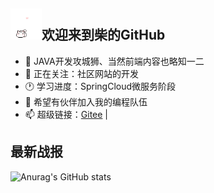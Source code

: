 <h2><img src="https://github.com/Charmve/Charmve/blob/master/src/assert/hellokittydance.gif" style="width:50px;height:50px">欢迎来到柴的GitHub</h2>


- 🔭 JAVA开发攻城狮、当然前端内容也略知一二
- 👀 正在关注：社区网站的开发
- 🕐 学习进度：SpringCloud微服务阶段
- 🤔 希望有伙伴加入我的编程队伍
- 📫 超级链接：[Gitee](https://gitee.com/chai-hecheng) | 
  
## 最新战报
![Anurag's GitHub stats](https://github-readme-stats.vercel.app/api?username=GH-ID-CHC&count_private=true&show_icons=true&locale=cn&bg_color=DEG,73FA7A,73FDFE,D683FF)
<!--
<a href="https://github.com/GH-ID-CHC/github-readme-stats">
  <img align="center" src="https://github-readme-stats.vercel.app/api/pin/?username=GH-ID-CHC&repo=yygh" />
</a>
<a href="https://github.com/anuraghazra/convoychat">
  <img align="center" src="https://github-readme-stats.vercel.app/api/pin/?username=anuraghazra&repo=convoychat" />
</a>
自定义：https://zhuanlan.zhihu.com/p/426231957
样式地址：https://github.com/anuraghazra/github-readme-stats/blob/master/docs/readme_cn.md
主题地址：https://github.com/anuraghazra/github-readme-stats/blob/master/themes/README.md
-->

